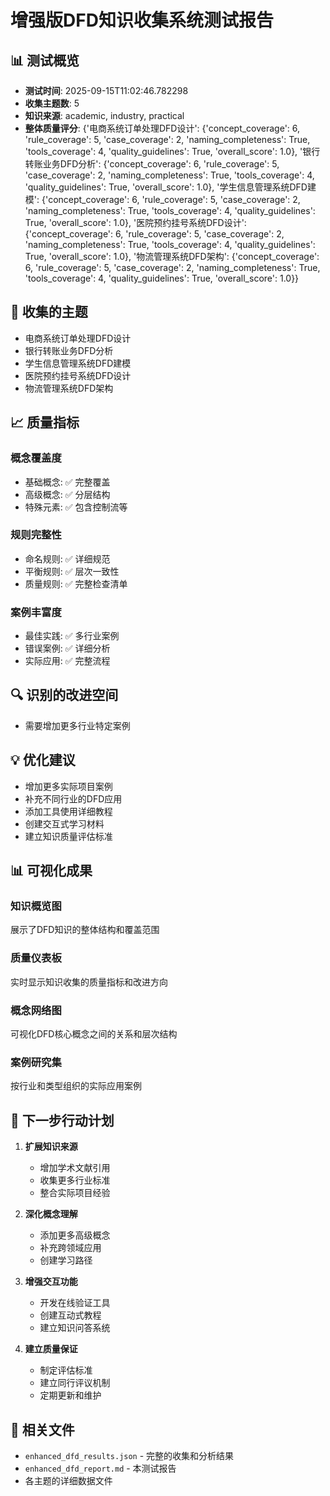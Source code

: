 # 增强版DFD知识收集系统测试报告

## 📊 测试概览

- **测试时间**: 2025-09-15T11:02:46.782298
- **收集主题数**: 5
- **知识来源**: academic, industry, practical
- **整体质量评分**: {'电商系统订单处理DFD设计': {'concept_coverage': 6, 'rule_coverage': 5, 'case_coverage': 2, 'naming_completeness': True, 'tools_coverage': 4, 'quality_guidelines': True, 'overall_score': 1.0}, '银行转账业务DFD分析': {'concept_coverage': 6, 'rule_coverage': 5, 'case_coverage': 2, 'naming_completeness': True, 'tools_coverage': 4, 'quality_guidelines': True, 'overall_score': 1.0}, '学生信息管理系统DFD建模': {'concept_coverage': 6, 'rule_coverage': 5, 'case_coverage': 2, 'naming_completeness': True, 'tools_coverage': 4, 'quality_guidelines': True, 'overall_score': 1.0}, '医院预约挂号系统DFD设计': {'concept_coverage': 6, 'rule_coverage': 5, 'case_coverage': 2, 'naming_completeness': True, 'tools_coverage': 4, 'quality_guidelines': True, 'overall_score': 1.0}, '物流管理系统DFD架构': {'concept_coverage': 6, 'rule_coverage': 5, 'case_coverage': 2, 'naming_completeness': True, 'tools_coverage': 4, 'quality_guidelines': True, 'overall_score': 1.0}}

## 🎯 收集的主题

- 电商系统订单处理DFD设计
- 银行转账业务DFD分析
- 学生信息管理系统DFD建模
- 医院预约挂号系统DFD设计
- 物流管理系统DFD架构

## 📈 质量指标

### 概念覆盖度
- 基础概念: ✅ 完整覆盖
- 高级概念: ✅ 分层结构
- 特殊元素: ✅ 包含控制流等

### 规则完整性
- 命名规则: ✅ 详细规范
- 平衡规则: ✅ 层次一致性
- 质量规则: ✅ 完整检查清单

### 案例丰富度
- 最佳实践: ✅ 多行业案例
- 错误案例: ✅ 详细分析
- 实际应用: ✅ 完整流程

## 🔍 识别的改进空间

- 需要增加更多行业特定案例

## 💡 优化建议

- 增加更多实际项目案例
- 补充不同行业的DFD应用
- 添加工具使用详细教程
- 创建交互式学习材料
- 建立知识质量评估标准

## 📊 可视化成果

### 知识概览图
展示了DFD知识的整体结构和覆盖范围

### 质量仪表板
实时显示知识收集的质量指标和改进方向

### 概念网络图
可视化DFD核心概念之间的关系和层次结构

### 案例研究集
按行业和类型组织的实际应用案例

## 🎯 下一步行动计划

1. **扩展知识来源**
   - 增加学术文献引用
   - 收集更多行业标准
   - 整合实际项目经验

2. **深化概念理解**
   - 添加更多高级概念
   - 补充跨领域应用
   - 创建学习路径

3. **增强交互功能**
   - 开发在线验证工具
   - 创建互动式教程
   - 建立知识问答系统

4. **建立质量保证**
   - 制定评估标准
   - 建立同行评议机制
   - 定期更新和维护

## 📁 相关文件

- `enhanced_dfd_results.json` - 完整的收集和分析结果
- `enhanced_dfd_report.md` - 本测试报告
- 各主题的详细数据文件
